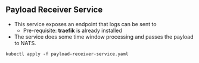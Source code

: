 ## Payload Receiver Service

* This service exposes an endpoint that logs can be sent to
  * Pre-requisite: **traefik** is already installed
* The service does some time window processing and passes the
payload to NATS.


```
kubectl apply -f payload-receiver-service.yaml
```